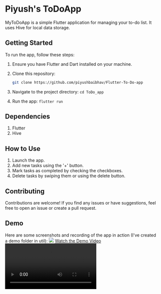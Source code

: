 # Piyush's ToDoApp

MyToDoApp is a simple Flutter application for managing your to-do list. It uses Hive for local data storage.

## Getting Started

To run the app, follow these steps:

1. Ensure you have Flutter and Dart installed on your machine.
2. Clone this repository:

   ```bash
   git clone https://github.com/piyushbaibhav/Flutter-To-Do-app

3. Navigate to the project directory:
   `cd ToDo_app`

4. Run the app:
   `flutter run`

## Dependencies

1. Flutter
2. Hive

## How to Use

1. Launch the app.
2. Add new tasks using the '+' button.
3. Mark tasks as completed by checking the checkboxes.
4. Delete tasks by swiping them or using the delete button.

## Contributing

Contributions are welcome! If you find any issues or have suggestions, feel free to open an issue or create a pull request.

## Demo

Here are some screenshots and recording of the app in action (I've created a demo folder in util):
![](./todo_app/lib/util/demo/Screenshot%202023-11-19%20033332.png)
[Watch the Demo Video](./todo_app/lib/util/demo/Screen%20Recording%20-%20Nov%2019,%202023.mp4)
![](./todo_app/lib/util/demo/Screen%20Recording%20-%20Nov%2019,%202023.mp4)


   

